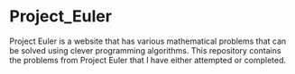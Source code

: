 # Project_Euler
Project Euler is a website that has various mathematical problems that can be solved using clever programming algorithms. This repository contains the problems from Project Euler that I have either attempted or completed.
